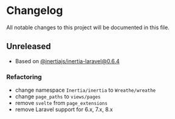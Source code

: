 # Changelog

All notable changes to this project will be documented in this file.

## Unreleased

- Based on [@inertiajs/inertia-laravel@0.6.4](https://github.com/inertiajs/inertia-laravel/releases/tag/v0.6.4)

### Refactoring

- change namespace `Inertia/inertia` to `Wreathe/wreathe`
- change `page_paths` to `views/pages`
- remove `svelte` from `page_extensions`
- remove Laravel support for 6.x, 7.x, 8.x
